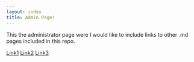 ```yaml
---
layout: index
title: Admin Page!
---
```


This the administrator page were I would like to include links to other .md pages included in this repo.

[Link1]()
[Link2]()
[Link3]()